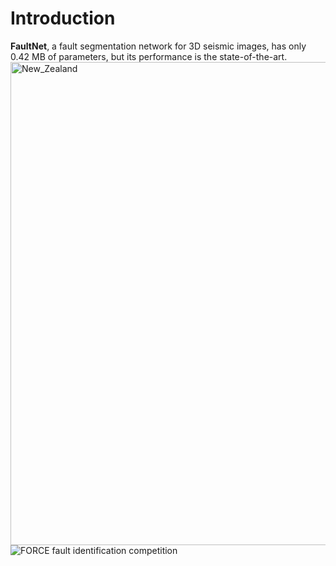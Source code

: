 # Introduction

**FaultNet**, a fault segmentation network for 3D seismic images, has only 0.42 MB of parameters, but its performance is the state-of-the-art.
<img src="https://github.com/douyimin/FaultNet/blob/main/results/New_Zealand.png" width="1014" height="773" alt="New_Zealand"/><br/>
![FORCE fault identification competition](https://github.com/douyimin/FaultNet/blob/main/results/FORCE_ML.png)
